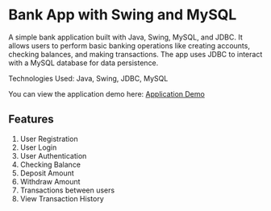 # Bank App with Swing and MySQL

A simple bank application built with Java, Swing, MySQL, and JDBC. It allows users to perform basic banking operations like creating accounts, checking balances, and making transactions. The app uses JDBC to interact with a MySQL database for data persistence.

Technologies Used: Java, Swing, JDBC, MySQL

You can view the application demo here: [Application Demo](https://drive.google.com/file/d/1tf9Cr4iUeEWGJBcccu7muUlIC-6r-A3C/view?usp=sharing)

## Features

1. User Registration
2. User Login
3. User Authentication
4. Checking Balance
5. Deposit Amount
6. Withdraw Amount
7. Transactions between users
8. View Transaction History
